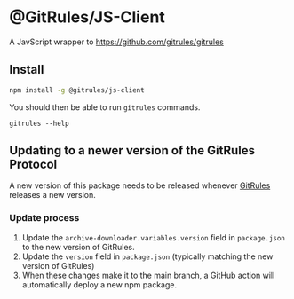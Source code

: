 # @GitRules/JS-Client

A JavScript wrapper to https://github.com/gitrules/gitrules

## Install

```bash
npm install -g @gitrules/js-client
```

You should then be able to run `gitrules` commands.

```
gitrules --help
```

## Updating to a newer version of the GitRules Protocol

A new version of this package needs to be released whenever [GitRules](https://github.com/gitrules/gitrules) releases a new version.

### Update process

1. Update the `archive-downloader.variables.version` field in `package.json` to the new version of GitRules.
2. Update the `version` field in `package.json` (typically matching the new version of GitRules)
3. When these changes make it to the main branch, a GitHub action will automatically deploy a new npm package.
